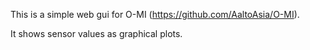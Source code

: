 This is a simple web gui for O-MI (https://github.com/AaltoAsia/O-MI).

It shows sensor values as graphical plots.